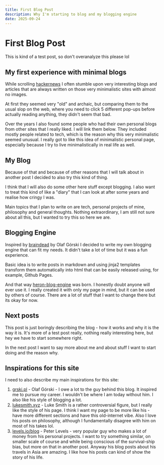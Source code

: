 ```yaml
---
title: First Blog Post
description: Why I'm starting to blog and my blogging engine
date: 2025-09-24
---
```


# First Blog Post

This is kind of a test post, so don't overanalyze this please lol

## My first experience with minimal blogs

While scrolling [hackernews](https://hckrnews.com/) I often stumble upon very interesting blogs and articles that 
are always written on those very minimalistic sites with almost no images. 

At first they seemed very "old" and archaic,
but comparing them to the usual slop on the web, where you need to click 5 different pop-ups before actually
reading anything, they didn't seem that bad.

Over the years I also found some people who had their own personal blogs from other sites that I really liked. 
I will link them below. They included mostly people related to tech, which is the reason why this very minimalistic
seemed unusual. I really got to like this idea of minimalistic personal page, especially because I try to live minimalistically
in real life as well.

## My Blog

Because of that and because of other reasons that I will talk about in another post I decided to also try this kind of thing.

I think that I will also do some other here stuff except blogging. I also want to treat this kind of like a "diary" that
I can look at after some years and realise how cringy I was.

Main topics that I plan to write on are tech, personal projects of mine, philosophy and general thoughts.
Nothing extraordinary, I am still not sure about all this, but I wanted to try this so here we are.

## Blogging Engine

Inspired by [braindead](https://github.com/grski/braindead) by Olaf Górski I decided to write my own blogging engine
that can fit my needs. It didn't take a lot of time but it was a fun experience.

Basic idea is to write posts in markdown and using jinja2 templates transform them automatically into html that can 
be easily released using, for example, Github Pages.

And that way [heron-blog-engine](https://github.com/KrzysztofCzapla/heron-blog-engine) was born.
I honestly doubt anyone will ever use it.
I really created it with only my page in mind, but it can be used by others of course. There are a lot of stuff
that I want to change there but its okay for now.

## Next posts

This post is just boringly describing the blog - how it works and why it is the way it is.
It's more of a test post really, nothing really interesting here, but hey we have to start somewhere right.

In the next post I want to say more about me and about stuff I want to start doing and the reason why.

## Inspirations for this site

I need to also describe my main inspirations for this site:

1. [grski.pl](https://grski.pl/) - Olaf Górski - I owe a lot to the guy behind this blog. It inspired me to pursue my career. 
I wouldn't be where I am today without him. I also like his style of blogging a lot.
2. [lukesmith.xyz](https://lukesmith.xyz/) - Luke Smith is a rather controversial figure, but I really like the
style of his page. I think I want my page to be more like his - have more different sections and have this old-internet vibe.
Also I love his posts on philosophy, although I fundamentally disagree with him on most of his takes lol.
3. [levels.io/blog](https://levels.io/blog/) - Peter Levels - very popular guy who makes a lot of money from his personal projects.
I want to try something similar, on smaller scale of course and while being conscious of the survival-ship bias, 
but more on that in another post. Anyway his blog posts about his travels in Asia are amazing. I like how his posts
can kind of show the story of his life.